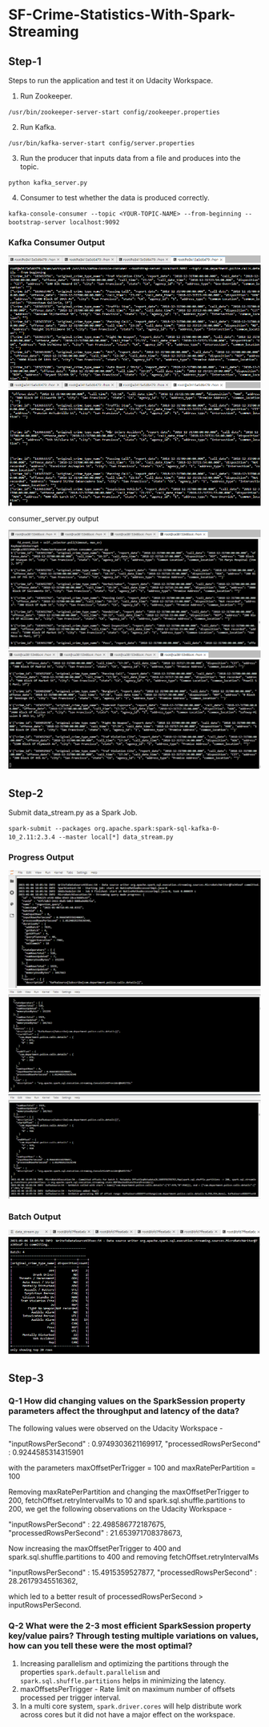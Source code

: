 # SF-Crime-Statistics-With-Spark-Streaming

## Step-1

Steps to run the application and test it on Udacity Workspace.

1. Run Zookeeper.

  `/usr/bin/zookeeper-server-start config/zookeeper.properties`

2. Run Kafka.

  `/usr/bin/kafka-server-start config/server.properties`

3. Run the producer that inputs data from a file and produces into the topic.

  `python kafka_server.py`

4. Consumer to test whether the data is produced correctly.

  `kafka-console-consumer --topic <YOUR-TOPIC-NAME> --from-beginning --bootstrap-server localhost:9092`

### Kafka Consumer Output

![kafka consumer output 1](Screenshots/consumer-sc1.png)
![kafka consumer output 1](Screenshots/consumer-sc2.png)

consumer_server.py output

![py consumer output 1](Screenshots/consumerpy-sc1.png)
![py consumer output 1](Screenshots/consumerpy-sc2.png)


## Step-2

Submit data_stream.py as a Spark Job.

  `spark-submit --packages org.apache.spark:spark-sql-kafka-0-10_2.11:2.3.4 --master local[*] data_stream.py`

### Progress Output


![Progress O/P 1](Screenshots/Progress1.png)
![Progress O/P 2](Screenshots/Progress2.png)
![Progress O/P 3](Screenshots/Progress3.png)


### Batch Output

![Batch Output](Screenshots/BatchResult.png)


## Step-3

### Q-1 How did changing values on the SparkSession property parameters affect the throughput and latency of the data?

The following values were observed on the Udacity Workspace - 

  "inputRowsPerSecond" : 0.9749303621169917,
  "processedRowsPerSecond" : 0.9244585314315901

  with the parameters maxOffsetPerTrigger = 100 and maxRatePerPartition = 100

  Removing maxRatePerPartition and changing the maxOffsetPerTrigger to 200, fetchOffset.retryIntervalMs to 10 and spark.sql.shuffle.partitions to 200, we get the following observations on the Udacity Workspace - 

  "inputRowsPerSecond" : 22.498586772187675,
  "processedRowsPerSecond" : 21.653971708378673,

  Now increasing the maxOffsetPerTrigger to 400 and spark.sql.shuffle.partitions to 400 and removing fetchOffset.retryIntervalMs

  "inputRowsPerSecond" : 15.4915359527877,
  "processedRowsPerSecond" : 28.26179345516362,

  which led to a better result of processedRowsPerSecond > inputRowsPerSecond.


### Q-2 What were the 2-3 most efficient SparkSession property key/value pairs? Through testing multiple variations on values, how can you tell these were the most optimal?

1) Increasing parallelism and optimizing the partitions through the properties `spark.default.parallelism` and `spark.sql.shuffle.partitions` helps in minimizing the latency.
2) maxOffsetsPerTrigger - Rate limit on maximum number of offsets processed per trigger interval. 
3) In a multi core system, `spark.driver.cores` will help distribute work across cores but it did not have a major effect on the workspace.
